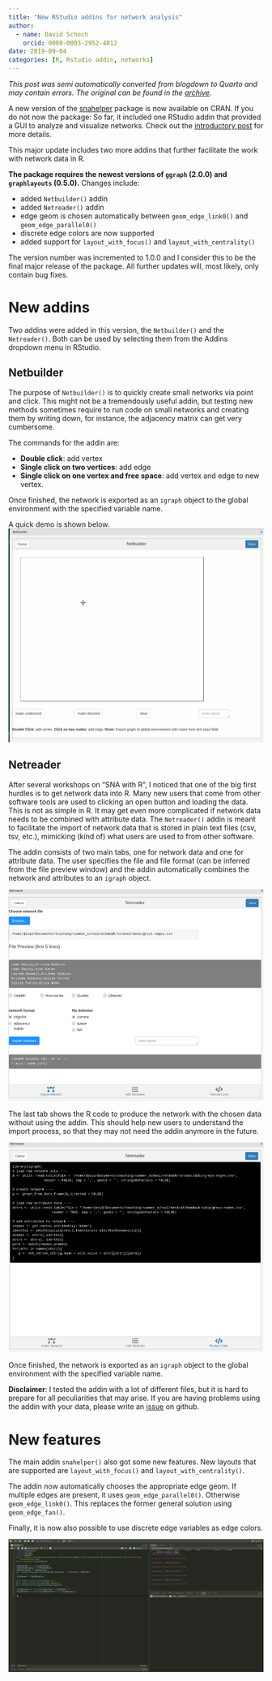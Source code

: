 ```yaml
---
title: "New RStudio addins for network analysis"
author:
  - name: David Schoch
    orcid: 0000-0003-2952-4812
date: 2019-09-04
categories: [R, Rstudio addin, networks]
---
```




*This post was semi automatically converted from blogdown to Quarto and may contain errors. The original can be found in the [archive](http://archive.schochastics.net/post/new-rstudio-addins-for-network-analysis/).*

A new version of the
[snahelper](https://cran.r-project.org/web/packages/snahelper/index.html)
package is now available on CRAN. If you do not now the package: So far,
it included one RStudio addin that provided a GUI to analyze and
visualize networks. Check out the [introductory
post](http://blog.schochastics.net/post/an-rstudio-addin-for-network-analysis-and-visualization/)
for more details.

This major update includes two more addins that further facilitate the
work with network data in R.



**The package requires the newest versions of `ggraph` (2.0.0) and
`graphlayouts` (0.5.0).** Changes include:

-   added `Netbuilder()` addin
-   added `Netreader()` addin
-   edge geom is chosen automatically between `geom_edge_link0()` and
    `geom_edge_parallel0()`
-   discrete edge colors are now supported
-   added support for `layout_with_focus()` and
    `layout_with_centrality()`

The version number was incremented to 1.0.0 and I consider this to be
the final major release of the package. All further updates will, most
likely, only contain bug fixes.

# New addins

Two addins were added in this version, the `Netbuilder()` and the
`Netreader()`. Both can be used by selecting them from the Addins
dropdown menu in RStudio.

## Netbuilder

The purpose of `Netbuilder()` is to quickly create small networks via
point and click. This might not be a tremendously useful addin, but
testing new methods sometimes require to run code on small networks and
creating them by writing down, for instance, the adjacency matrix can
get very cumbersome.

The commands for the addin are:

-   **Double click**: add vertex
-   **Single click on two vertices**: add edge
-   **Single click on one vertex and free space**: add vertex and edge
    to new vertex.

Once finished, the network is exported as an `igraph` object to the
global environment with the specified variable name.

A quick demo is shown below. ![](Netbuilder.gif)

## Netreader

After several workshops on “SNA with R”, I noticed that one of the big
first hurdles is to get network data into R. Many new users that come
from other software tools are used to clicking an open button and
loading the data. This is not as simple in R. It may get even more
complicated if network data needs to be combined with attribute data.
The `Netreader()` addin is meant to facilitate the import of network
data that is stored in plain text files (csv, tsv, etc.), mimicking
(kind of) what users are used to from other software.

The addin consists of two main tabs, one for network data and one for
attribute data. The user specifies the file and file format (can be
inferred from the file preview window) and the addin automatically
combines the network and attributes to an `igraph` object.

![](Netreader1.png)

The last tab shows the R code to produce the network with the chosen
data without using the addin. This should help new users to understand
the import process, so that they may not need the addin anymore in the
future.

![](Netreader2.png)

Once finished, the network is exported as an `igraph` object to the
global environment with the specified variable name.

**Disclaimer**: I tested the addin with a lot of different files, but it
is hard to prepare for all peculiarities that may arise. If you are
having problems using the addin with your data, please write an
[issue](https://github.com/schochastics/snahelper/issues) on github.

# New features

The main addin `snahelper()` also got some new features. New layouts
that are supported are `layout_with_focus()` and
`layout_with_centrality()`.

The addin now automatically chooses the appropriate edge geom. If
multiple edges are present, it uses `geom_edge_parallel0()`. Otherwise
`geom_edge_link0()`. This replaces the former general solution using
`geom_edge_fan()`.

Finally, it is now also possible to use discrete edge variables as edge
colors.

![](snahelper.gif)

